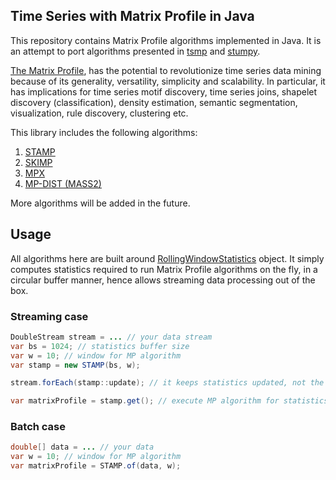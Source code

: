 ## Time Series with Matrix Profile in Java

This repository contains Matrix Profile algorithms implemented in Java.
It is an attempt to port algorithms presented
in [tsmp](https://github.com/matrix-profile-foundation/tsmp)
and [stumpy](https://github.com/matrix-profile-foundation/tsmp).

[The Matrix Profile](https://www.cs.ucr.edu/~eamonn/MatrixProfile.html), has the potential to
revolutionize time series data mining because of its generality,
versatility, simplicity and scalability.
In particular, it has implications for time series motif discovery, time series joins, shapelet
discovery (classification), density estimation, semantic segmentation, visualization, rule
discovery, clustering etc.

This library includes the following algorithms:

1. [STAMP](/src/main/java/com/github/eugene/kamenev/tsmp4j/algo/mp/STAMP.java)
2. [SKIMP](/src/main/java/com/github/eugene/kamenev/tsmp4j/algo/pmp/SKIMP.java)
3. [MPX](/src/main/java/com/github/eugene/kamenev/tsmp4j/algo/mp/MPX.java)
4. [MP-DIST (MASS2)](/src/main/java/com/github/eugene/kamenev/tsmp4j/algo/mp/MASS2.java)

More algorithms will be added in the future.

## Usage
All algorithms here are built around [RollingWindowStatistics](/src/main/java/com/github/eugene/kamenev/tsmp4j/stats/RollingWindowStatistics.java) object. 
It simply computes statistics required to run Matrix Profile algorithms on the fly, in a circular buffer manner, hence allows streaming data processing out of the box.

### Streaming case
```java
DoubleStream stream = ... // your data stream
var bs = 1024; // statistics buffer size
var w = 10; // window for MP algorithm
var stamp = new STAMP(bs, w);

stream.forEach(stamp::update); // it keeps statistics updated, not the matrix profile

var matrixProfile = stamp.get(); // execute MP algorithm for statistics collected
```

### Batch case
```java
double[] data = ... // your data
var w = 10; // window for MP algorithm    
var matrixProfile = STAMP.of(data, w);

```
